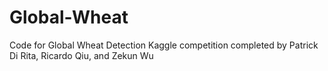 # Global-Wheat
Code for Global Wheat Detection Kaggle competition completed by Patrick Di Rita, Ricardo Qiu, and Zekun Wu
